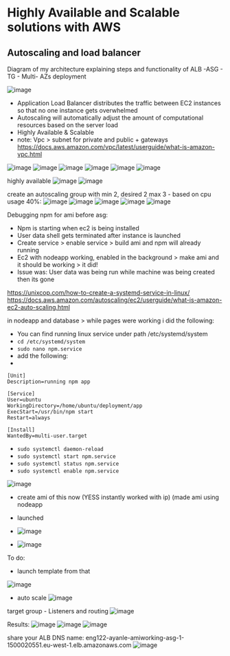 
# Highly Available and Scalable solutions with AWS

## Autoscaling and load balancer
Diagram of my architecture explaining steps and functionality of ALB -ASG - TG - Multi- AZs deployment

![image](https://user-images.githubusercontent.com/104793540/186887137-16b8ad60-42c0-4656-9a69-90c3e48ef6ae.png)

 
- Application Load Balancer distributes the traffic between EC2 instances so that no one instance gets overwhelmed 
- Autoscaling will automatically adjust the amount of computational resources based on the server load 
- Highly Available & Scalable 
- note: Vpc > subnet for private and public + gateways 
https://docs.aws.amazon.com/vpc/latest/userguide/what-is-amazon-vpc.html


![image](https://user-images.githubusercontent.com/104793540/186645511-810feced-32b6-471c-a9ba-ab684bb591ec.png)
![image](https://user-images.githubusercontent.com/104793540/186645544-ab9dea3e-0ec8-438e-b06e-3c3676666ca6.png)
![image](https://user-images.githubusercontent.com/104793540/186645852-7eaf2dca-b91a-49e8-9da7-4a5ae3313028.png)
![image](https://user-images.githubusercontent.com/104793540/186646249-f55cd730-845a-4aee-862d-bf16e3556068.png)
![image](https://user-images.githubusercontent.com/104793540/186646325-a693b20c-4587-457b-b076-eacbc8340733.png)
![image](https://user-images.githubusercontent.com/104793540/186646812-b7bda242-fc84-48a3-a687-440414cb12f9.png)


highly available 
![image](https://user-images.githubusercontent.com/104793540/186648963-a8a4fbbf-7007-4d4e-8273-714a81df638c.png)
![image](https://user-images.githubusercontent.com/104793540/186663691-9fd4449e-e78b-460e-bb85-06dc39c1ab01.png)

create an autoscaling group with min 2, desired 2 max 3 - based on cpu usage 40%:
![image](https://user-images.githubusercontent.com/104793540/186688879-197d58d2-8271-48fb-a580-3e4bb77911a4.png)
![image](https://user-images.githubusercontent.com/104793540/186689668-6c2798a0-8e0d-434f-82d8-d6bbff3d8cc1.png)
![image](https://user-images.githubusercontent.com/104793540/186691684-f302c843-2b7f-405e-b03f-3fcf1cf15451.png)
![image](https://user-images.githubusercontent.com/104793540/186691927-e41755f3-faf9-4259-a062-911865573d29.png)
![image](https://user-images.githubusercontent.com/104793540/186692021-e58976c0-1a65-4288-ab94-9d6e2a89e5ec.png)



Debugging npm for ami before asg:

- Npm is starting when ec2 is being installed 
- User data shell gets terminated after instance is launched 
- Create service > enable service  > build ami and npm will already running
- Ec2 with nodeapp working, enabled in the background > make ami and it should be working > it did!
- Issue was: User data was being run while machine was being created then its gone 

https://unixcop.com/how-to-create-a-systemd-service-in-linux/
https://docs.aws.amazon.com/autoscaling/ec2/userguide/what-is-amazon-ec2-auto-scaling.html

in nodeapp and database > while pages were working i did the following:

- You can find running linux service under path /etc/systemd/system
- `cd /etc/systemd/system`
- `sudo nano npm.service`
- add the following:
- 
```
[Unit]
Description=running npm app

[Service]
User=ubuntu
WorkingDirectory=/home/ubuntu/deployment/app
ExecStart=/usr/bin/npm start
Restart=always

[Install]
WantedBy=multi-user.target
```

- `sudo systemctl daemon-reload`
- `sudo systemctl start npm.service`
- `sudo systemctl status npm.service`
- `sudo systemctl enable npm.service`

![image](https://user-images.githubusercontent.com/104793540/186716710-f75f542c-1ebb-453b-b2cc-c1a8dc6785cd.png)

- create ami of this now (YESS instantly worked with ip) (made ami using nodeapp 
- launched
- ![image](https://user-images.githubusercontent.com/104793540/186875890-aac128aa-7b54-4e6a-b75a-eb66c95cde2e.png)

- ![image](https://user-images.githubusercontent.com/104793540/186875921-1c327ba9-4460-4207-ab9d-ed1a4b4274c2.png)

To do:
- launch template from that 

![image](https://user-images.githubusercontent.com/104793540/186877303-dce6d6b2-bded-4b26-8996-058dbcba072f.png)

- auto scale 
![image](https://user-images.githubusercontent.com/104793540/186877594-f9c8ed13-5745-4113-aca7-f2944e51bbb1.png)

target group - Listeners and routing
![image](https://user-images.githubusercontent.com/104793540/186877913-8ad5dca1-c4da-4a1d-be93-81c979012c43.png)

Results:
![image](https://user-images.githubusercontent.com/104793540/186879017-0af48590-d85e-4f59-b54f-7bf2910aa6fa.png)
![image](https://user-images.githubusercontent.com/104793540/186879142-a287a65b-1e55-4cad-a0f9-c5c1d789e0f6.png)
![image](https://user-images.githubusercontent.com/104793540/186878973-b7dfc6c5-6406-49f6-bbbe-56921d4e082d.png)


share your ALB DNS name:
eng122-ayanle-amiworking-asg-1-1500020551.eu-west-1.elb.amazonaws.com
![image](https://user-images.githubusercontent.com/104793540/186887520-e3bbae73-8c6d-4a65-ac62-ff3f7ddcb26c.png)
